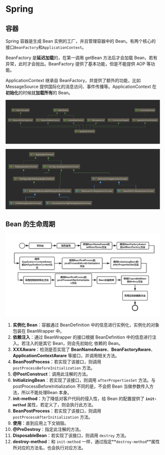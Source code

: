 # Spring

## 容器

Spring 容器是生成 Bean 实例的工厂，并且管理容器中的 Bean。有两个核心的接口`BeanFactory`和`ApplicationContext`。

BeanFactory 是**延迟加载**的，在第一调用 getBean 方法后才会加载 Bean，若有异常，此时才会抛出。BeanFactory 提供了基本功能，但是不能提供 AOP 等功能。

ApplicationContext 继承自 BeanFactory，并提供了额外的功能，比如 MessageSource 提供国际化的消息访问、事件传播等。ApplicationContext 在**初始化**的时候就**加载所有**的 Bean。

![](../.gitbook/assets/image%20%28100%29.png)

![](../.gitbook/assets/image%20%28114%29.png)

## Bean 的生命周期

![](../.gitbook/assets/image%20%2865%29.png)

1. **实例化 Bean**：容器通过 BeanDefinition 中的信息进行实例化，实例化的对象包装在 BeanWrapper 中。
2. **依赖注入**：通过 BeanWrapper 的接口根据 BeanDefinition 中的信息进行注入。若注入的是其它 Bean，则会先初始化 依赖的 Bean。
3. **XXXAware**：检测是否实现了 **BeanNameAware**、**BeanFactoryAware**、**ApplicationContextAware** 等接口，并调用相关方法。
4. **BeanPostProcess**：若实现了该接口，则调用 `postProcessBeforeInitialization` 方法。
5. **@PostConstruct**：调用此注解的方法。
6. **InitializingBean**：若实现了该接口，则调用 `afterPropertiesSet` 方法。与postProcessBeforeInitialization 不同的是，不会把 Bean 当做参数传入方法，所以不能处理Bean 本身。
7. **init-method**：为了降低对客户代码的侵入性，给 Bean 的配置提供了 **`init-method`** 属性，若定义了，则会执行此方法。
8. **BeanPostProcess**：若实现了该接口，则调用 `postProcessAfterInitialization` 方法。
9. **使用**：直到应用上下文销毁。
10. **@PreDestroy**：指定此注解的方法。
11. **DisposableBean**：若实现了该接口，则调用 `destroy` 方法。
12. **destroy-method**：和 `init-method` 一样，通过指定**`destroy-method`**属性所对应的方法名，也会执行对应方法。

